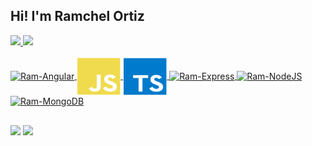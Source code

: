 ## Hi! I'm Ramchel Ortiz
 <div>
  <a href="https://github.com/RamchelOrtiz">
  <img height="150em" src="https://github-readme-stats.vercel.app/api?username=RamchelOrtiz&show_icons=true&theme=tokyonight&include_all_commits=true&count_private=true"/>
  <img height="150em" src="https://github-readme-stats.vercel.app/api/top-langs/?username=RamchelOrtiz&layout=compact&langs_count=16&theme=tokyonight"/>
</div>
<div style="display: inline_block"><br>
   <img align="center" alt="Ram-Angular" height="60" width="70" src="https://cdn.jsdelivr.net/gh/devicons/devicon@latest/icons/angularjs/angularjs-original.svg">
  <img align="center" alt="Ram-Js" height="60" width="70" src="https://raw.githubusercontent.com/devicons/devicon/master/icons/javascript/javascript-plain.svg">
  <img align="center" alt="Ram-Ts" height="60" width="70" src="https://raw.githubusercontent.com/devicons/devicon/master/icons/typescript/typescript-plain.svg">
  <img align="center" alt="Ram-Express" height="60" width="70" src="https://cdn.jsdelivr.net/gh/devicons/devicon/icons/express/express-original.svg">
  <img align="center" alt="Ram-NodeJS" height="60" width="70" src="https://cdn.jsdelivr.net/gh/devicons/devicon@latest/icons/nodejs/nodejs-plain-wordmark.svg">      
  <img align="center" alt="Ram-MongoDB" height="60" width="70" src="https://cdn.jsdelivr.net/gh/devicons/devicon@latest/icons/mongodb/mongodb-plain-wordmark.svg">

 

</div>
  
  ##
 
<div> 
  <a href = "ram.ortizb@gmail.com"><img src="https://img.shields.io/badge/-Gmail-%23333?style=for-the-badge&logo=gmail&logoColor=white" target="_blank"></a>
  <a href="" target="_blank"><img src="https://img.shields.io/badge/-LinkedIn-%230077B5?style=for-the-badge&logo=linkedin&logoColor=white" target="_blank"></a> 
</div>
